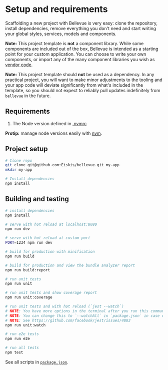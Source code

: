 
# Setup and requirements

Scaffolding a new project with Bellevue is very easy: clone the repository, install dependencies, remove everything you don't need and start writing your global styles, services, models and components.

**Note:** This project template is **not** a component library. While some components are included out of the box, Bellevue is intended as a starting point for your custom application. You can choose to write your own components, or import any of the many component libraries you wish as [vendor code](../app/vendor.md).

**Note:** This project template should **not** be used as a dependency. In any practical project, you will want to make minor adjustments to the tooling and your app code will deviate significantly from what's included in the template, so you should not expect to reliably pull updates indefinitely from `bellevue` in the future.

## Requirements

1. The Node version defined in [.nvmrc](./nvmrc)

**Protip:** manage node versions easily with [nvm](https://github.com/creationix/nvm).

## Project setup

```sh
# Clone repo
git clone git@github.com:Eiskis/bellevue.git my-app
mkdir my-app

# Install dependencies
npm install
```

## Building and testing

``` bash
# install dependencies
npm install

# serve with hot reload at localhost:8080
npm run dev

# serve with hot reload at custom port
PORT=1234 npm run dev

# build for production with minification
npm run build

# build for production and view the bundle analyzer report
npm run build:report

# run unit tests
npm run unit

# run unit tests and show coverage report
npm run unit:coverage

# run unit tests and with hot reload (`jest --watch`)
# NOTE: You have more options in the terminal after you run this command
# NOTE: You can change this to `--watchAll` in `package.json` in case of issues
# NOTE: See https://github.com/facebook/jest/issues/4883
npm run unit:watch

# run e2e tests
npm run e2e

# run all tests
npm test
```

See all scripts in [`package.json`](https://github.com/Eiskis/bellevue/tree/master/package.json).

